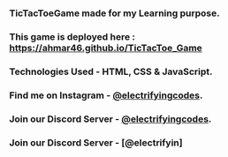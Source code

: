### TicTacToeGame made for my Learning purpose.

### This game is deployed here : https://ahmar46.github.io/TicTacToe_Game

### Technologies Used - HTML, CSS & JavaScript.

### Find me on Instagram - [@electrifyingcodes][Instagram].
### Join our Discord Server - [@electrifyingcodes][discord].
### Join our Discord Server - [@electrifyin]

[Instagram]: https://www.instagram.com/electrifying_codes
[discord]: https://discord.com/invite/VGj9tpuqhm